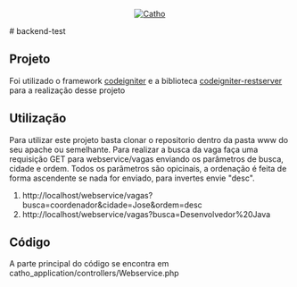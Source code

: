 <p align="center">
  <a href="http://www.catho.com.br">
      <img src="http://static.catho.com.br/svg/site/logoCathoB2c.svg" alt="Catho"/>
  </a>
</p>
# backend-test

## Projeto

Foi utilizado o framework [codeigniter](https://www.codeigniter.com) e a biblioteca [codeigniter-restserver](https://github.com/chriskacerguis/codeigniter-restserver) para a realização desse projeto 

## Utilização
Para utilizar este projeto basta clonar o repositorio dentro da pasta www do seu apache ou semelhante. Para realizar a busca da vaga faça uma requisição GET para webservice/vagas enviando os parâmetros de busca, cidade e ordem. Todos os parâmetros são opicinais, a ordenação é feita de forma ascendente se nada for enviado, para invertes envie "desc".

1. http://localhost/webservice/vagas?busca=coordenador&cidade=Jose&ordem=desc
2. http://localhost/webservice/vagas?busca=Desenvolvedor%20Java

## Código
A parte principal do código se encontra em catho_application/controllers/Webservice.php
